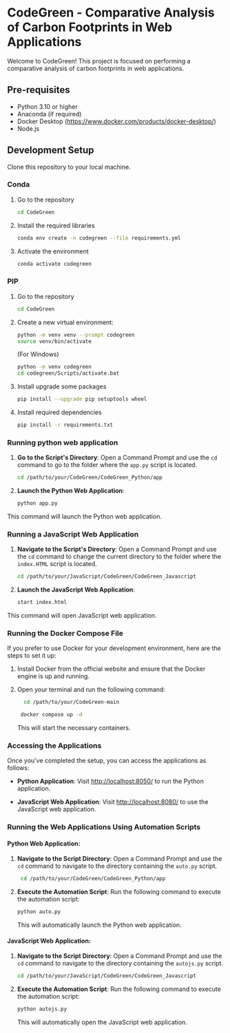 # CodeGreen - Comparative Analysis of Carbon Footprints in Web Applications

Welcome to CodeGreen! This project is focused on performing a comparative analysis of carbon footprints in web applications.

## Pre-requisites

- Python 3.10 or higher
- Anaconda (if required)
- Docker Desktop (https://www.docker.com/products/docker-desktop/)
- Node.js 
## Development Setup

Clone this repository to your local machine.

### Conda

1. Go to the repository
   ```bash
   cd CodeGreen
   ```

2. Install the required libraries
    ```bash
    conda env create -n codegreen --file requirements.yml
    ```

3. Activate the environment
    ```bash
    conda activate codegreen
    ```

### PIP

1. Go to the repository
   ```bash
   cd CodeGreen
   ```

2. Create a new virtual environment:
    ```bash 
    python -m venv venv --prompt codegreen
    source venv/bin/activate
    ```
    (For Windows)
    ```bash 
    python -m venv codegreen
    cd codegreen/Scripts/activate.bat
    ```

3. Install upgrade some packages
    ```bash
    pip install --upgrade pip setuptools wheel
    ```

4. Install required dependencies
    ```bash
    pip install -r requirements.txt
    ```
### Running python web application

1. **Go to the Script's Directory**: Open a Command Prompt and use the `cd` command to go to the folder where the `app.py` script is located.

   ```bash
   cd /path/to/your/CodeGreen/CodeGreen_Python/app
   ```

2. **Launch the Python Web Application**:
   ```bash
   python app.py
   ```

This command will launch the Python web application.


### Running a JavaScript Web Application

1. **Navigate to the Script's Directory**: Open a Command Prompt and use the `cd` command to change the current directory to the folder where the `index.HTML` script is located.

   ```bash
   cd /path/to/your/JavaScript/CodeGreen/CodeGreen_Javascript
   ```

2. **Launch the JavaScript Web Application**:
   ```bash
   start index.html
   ```

This command will open JavaScript web application.

### Running the Docker Compose File 

If you prefer to use Docker for your development environment, here are the steps to set it up:

1. Install Docker from the official website and ensure that the Docker engine is up and running.

2. Open your terminal and run the following command:
     ```bash
       cd /path/to/your/CodeGreen-main
     ```
     ```bash
      docker compose up -d
     ```

   This will start the necessary containers.

### Accessing the Applications

Once you've completed the setup, you can access the applications as follows:

- **Python Application**: Visit [http://localhost:8050/](http://localhost:8050/) to run the Python application.

- **JavaScript Web Application**: Visit [http://localhost:8080/](http://localhost:8080/) to use the JavaScript web application.


### Running the Web Applications Using Automation Scripts

#### Python Web Application:

1. **Navigate to the Script Directory**: Open a Command Prompt and use the `cd` command to navigate to the directory containing the `auto.py` script.

   ```bash
    cd /path/to/your/CodeGreen/CodeGreen_Python/app
   ```

2. **Execute the Automation Script**: Run the following command to execute the automation script:

   ```bash
   python auto.py
   ```

   This will automatically launch the Python web application.

#### JavaScript Web Application:

1. **Navigate to the Script Directory**: Open a Command Prompt and use the `cd` command to navigate to the directory containing the `autojs.py` script.

   ```bash
   cd /path/to/your/JavaScript/CodeGreen/CodeGreen_Javascript
   ```

2. **Execute the Automation Script**: Run the following command to execute the automation script:

   ```bash
   python autojs.py
   ```

   This will automatically open the JavaScript web application.


